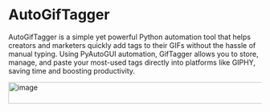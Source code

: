 # AutoGifTagger
AutoGifTagger is a simple yet powerful Python automation tool that helps creators and marketers quickly add tags to their GIFs without the hassle of manual typing. Using PyAutoGUI automation, GifTagger allows you to store, manage, and paste your most-used tags directly into platforms like GIPHY, saving time and boosting productivity.


<img width="518" height="43" alt="image" src="https://github.com/user-attachments/assets/77e7aadb-188a-44d5-a5ba-b9ea5828fff7" />
